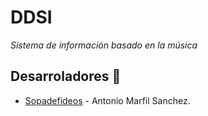 # DDSI

_Sistema de información basado en la música_

## Desarroladores 🚀

* [Sopadefideos](https://github.com/Sopadefideos/) - Antonio Marfil Sanchez.
